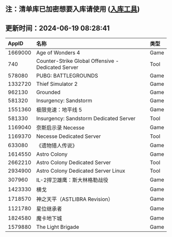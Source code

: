 ## 注：清单库已加密想要入库请使用 ([入库工具](https://github.com/BlankTMing/ManifestAutoUpdate/releases))

## 更新时间：2024-06-19 08:28:41
| AppID | 名称 | 类型  |
| :-------------------- | :----------------------------- | :----------- |
| 1669000 | Age of Wonders 4| Game |
| 740 | Counter-Strike Global Offensive - Dedicated Server| Tool |
| 578080 | PUBG: BATTLEGROUNDS| Game |
| 1332720 | Thief Simulator 2| Game |
| 962130 | Grounded| Game |
| 581320 | Insurgency: Sandstorm| Game |
| 1551360 | 极限竞速：地平线 5| Game |
| 581330 | Insurgency: Sandstorm Dedicated Server| Tool |
| 1169040 | 奈斯启示录 Necesse| Game |
| 1169370 | Necesse Dedicated Server| Tool |
| 633080 | 《遗物猎人传说》| Game |
| 1614550 | Astro Colony| Game |
| 2662210 | Astro Colony Dedicated Server| Tool |
| 2934900 | Astro Colony Dedicated Server Linux| Tool |
| 307960 | IL-2捍卫雄鹰：斯大林格勒战役| Game |
| 1423330 | 横戈| Game |
| 1718570 | 神之天平（ASTLIBRA Revision）| Game |
| 1121780 | 星位继承者| Game |
| 1824580 | 魔卡地下城| Game |
| 1579880 | The Light Brigade| Game |
